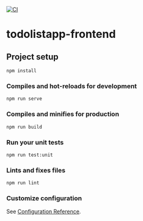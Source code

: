 [![CI](https://github.com/Fatmaguel-Tokcan/todolistapp-frontend/actions/workflows/ci.yml/badge.svg)](https://github.com/Fatmaguel-Tokcan/todolistapp-frontend/actions/workflows/ci.yml)
# todolistapp-frontend

## Project setup
```
npm install
```


### Compiles and hot-reloads for development
```
npm run serve
```




### Compiles and minifies for production
```
npm run build
```

### Run your unit tests
```
npm run test:unit
```

### Lints and fixes files
```
npm run lint
```

### Customize configuration
See [Configuration Reference](https://cli.vuejs.org/config/).


<template>
  <nav class="navbar navbar-expand-lg bg-body-tertiary">
    <div class="container-fluid">
      <a class="navbar-brand" href="#"></a>
      <img src="../assets/logo.png" alt="Humble" width="40" height="40" class="align-baseline">Humble
      <div class="collapse navbar-collapse" id="navbarSupportedContent">
        <ul class="navbar-nav me-auto mb-2 mb-lg-0">
          <li class="nav-item">
            <router-link to="/" class="nav-link" exact>Home</router-link>
          </li>
          <li class="nav-item">
            <router-link to="/create" class="nav-link">To-Dos erstellen</router-link>
          </li>
          <li class="nav-item">
            <router-link to="/list" class="nav-link">Deine To-Dos</router-link>
          </li>
        </ul>
        <form class="d-flex" role="search">
          <input class="form-control me-2" type="search" placeholder="Search" aria-label="Search">
          <button class="btn btn-outline-success" type="submit">Search</button>
        </form>
      </div>
    </div>
  </nav>
</template>

<script>
export default {
  name: 'Navbar'
}
</script>

<style scoped>

</style>
